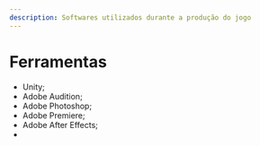 ```yaml
---
description: Softwares utilizados durante a produção do jogo
---
```


# Ferramentas

* Unity;
* Adobe Audition;
* Adobe Photoshop;
* Adobe Premiere;
* Adobe After Effects;
*
